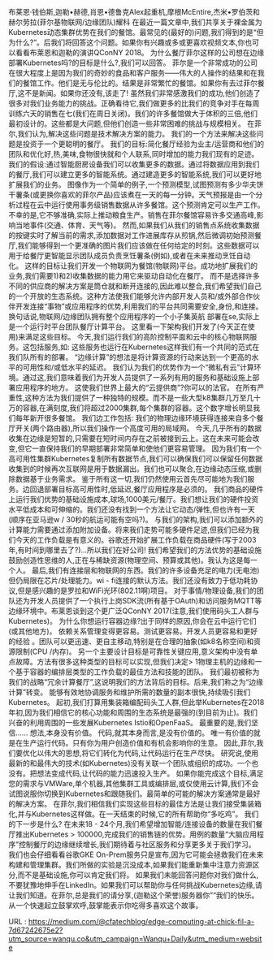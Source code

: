 布莱恩·钱伯斯,迦勒•赫德,肖恩•德鲁克Alex起重机,摩根McEntire,杰米•罗伯茨和赫尔劳拉(菲尔基物联网/边缘团队)耀科 
 在最近一篇文章中,我们共享关于裸金属为Kubernetes动态集群优势在我们的餐馆。最常见的(最好的)问题,我们得到的是“但为什么?”。后我们将回答这个问题。如果你有兴趣或多或更喜欢视频文本,你也可以看看布莱恩和迦勒的演讲QConNY 2018。 
 为什么餐厅菲尔这样的公司想在边缘部署Kubernetes吗?的目标是什么?,我们可以回答。 
 菲尔是一个非常成功的公司在很大程度上是因为我们的奇妙的食品和客户服务——伟大的人操作的结果和在我们的餐馆工作。他们是无与伦比的。结果是非常繁忙的餐馆。如果你有去过菲尔餐厅,这不是新闻。如果你还没有,该走了! 
 虽然我们非常感激我们的成功,他们创造了很多对我们业务能力的挑战。正确看待它,我们做更多的比我们的竞争对手在每周训练六天的销售在七(我们在周日关闭)。我们的许多餐馆做大于体积的三倍,他们最初设计的。这些都是大问题,但他们创造一些非常困难的挑战与规模相关。 
 在菲尔,我们认为,解决这些问题是技术解决方案的能力。 
 我们的一个方法来解决这些问题是投资于一个更聪明的餐厅。 
 我们的目标:简化餐厅经验为业主/运营商和他们的团队和优化好,热,美味,食物很快就和个人联系,同时增加的能力我们现有的足迹。 
 我们的假设:通过智能厨房设备我们可以收集更多的数据。通过将数据应用到我们的餐厅,我们可以建立更多的智能系统。通过建造更多的智能系统,我们可以更好地扩展我们的业务。 
 图像作为一个简单的例子,一个预测模型,试图预测有多少华夫饼干薯条(或更换你喜欢的菲尔产品)应该煮在一天的每一分钟。天气预报是由一个分析过程在云中运行使用事务级销售数据从许多餐馆。这个预测肯定可以生产工作。不幸的是,它不够准确,实际上推动粮食生产。销售在菲尔餐馆容易许多交通高峰,影响当地事件(交通、体育、天气等)。 
 然而,如果我们从我们的销售点系统收集数据的按键实时了解当前的需求,添加数据对工作进展库存从煎锅,然后微调初始预测餐厅,我们能够得到一个更准确的图片我们应该做在任何给定的时刻。这些数据可以用于给餐厅更智能显示团队成员负责烹饪薯条(例如),或者在未来推动烹饪自动化。 
 这样的目标让我们开发一个物联网为餐馆(物联网)平台。成功地扩展我们的业务,我们需要1)和2)收集数据的能力用它来驱动自动化在餐厅。 
 而不是选择许多不同的供应商的解决方案是筒仓就和断开连接的,因此难以整合,我们希望我们自己的一个开放的生态系统。这种方法使我们能够允许内部开发人员和/或外部合作伙伴开发连接“事物”或应用程序的优势,利用我们的平台共同需要安全,身份,和连接。 
 换句话说,物联网/边缘团队拥有整个应用程序的一个小子集英航 
 部署在se,实际上是一个运行时平台团队餐厅计算平台。 
 这里看一下架构我们开发了(今天正在使用)来满足这些目标。 
 今天,我们运行我们的高阶控制平面和云中的核心物联网服务。这包括服务,如: 
 这些服务也运行在Kubernetes这样我们有一个共同的范式在我们队所有的部署。 
 “边缘计算”的想法是将计算资源的行动来达到一个更高的水平的可用性和/或低水平的延迟。 
 我们认为我们的优势作为一个“微私有云”计算环境。通过这,我们意味着我们为开发人员提供了一系列有用的服务和基础设施上部署应用程序的地方。 
 这使我们世界上最大的“云提供商”?你可以的法官。 
 在所有严重性,这种方法为我们提供了一种独特的规模。而不是一些大型k8集群几万至几十万的容器,在满刻度,我们将超过2000集群,每个集群的容器。这个数字增长明显我们每年新开很多餐馆。 
 我们边工作包括: 
 我们的物理边缘环境获得连接来自多个餐厅开关(两个路由器),所以我们操作一个高度可用的局域网。 
 今天,几乎所有的数据收集在边缘是短暂的,只需要在短时间内存在之前被接到云上。这在未来可能会改变,但它一直保持我们的早期部署非常简单和使他们更容易管理。 
 因为我们有一个高可用性集群Kubernetes复制所有数据节点,我们可以确保我们可以保留任何数据收集到的时候再次互联网是用于数据漏出。我们也可以聚合,在边缘动态压缩,或删除数据基于业务需求。 
 鉴于所有这一切,我们仍然使用云首先尽可能地为我们服务。边回退部署目标高可用性时,低延迟,餐厅应用程序是必须的。 
 我们商品的硬件上运行我们优势的基础设施成本,球场,1000美元/餐厅。我们想让我们的硬件投资水平低成本和可伸缩的。我们还没有找到一个方法让它动态/弹性,但也许有一天(顺序在亚马逊w / 30秒的航运可能有空吗?)。 
 与我们的架构,我们可以添加额外的计算能力需要通过添加附加设备。将来我们走势可能多硬件足迹,但我们已经为我们今天的工作负载是有意义的。谷歌还开始扩展工作负载在商品硬件(写于2003年,有时间到哪里去了?)…所以我们在好公司! 
 我们希望我们的方法优势的基础设施鼓励创造性思维的人,正在与稀缺资源(物理空间、预算或其他)。我认为这是每一个人。 
 最后,我们有连接层和物联网的东西。我们的许多设备充足的电力(无电池)但仍局限在芯片/处理能力。wi - fi连接的默认方法。我们还没有致力于低功耗协议,但是感兴趣的是罗拉和WiFi光环(802.11啊)项目。 
 对于事情/物理设备,我们的团队还为开发人员提供了一个执行上岗SDK流(所有基于OAuth)和访问服务MQTT等边缘环境中。布莱恩谈到这个更广泛QConNY 2017(注意,我们使用码头工人群与Kubernetes)。 
 为什么你想运行容器边缘?出于同样的原因,你会在云中运行它们(或其他地方)。 
 依赖关系管理变得更容易。测试更容易。开发人员更容易和更好的经验 
 。团队可以更迅速、更自主移动,特别是在合理的抽象(如k8名称空间)和资源限制(CPU /内存)。 
 另一个主要设计目标是可靠性关键应用,意义架构中没有单点故障。方法有很多这种类型的目标可以实现,但我们决定> 1物理主机的边缘和一个基于容器的编排层类型的工作负载的最佳方法和技能的团队。 
 我们最初被称为我们的战略“冗余计算餐厅”,这说明我们的方法背后的目标。后来,我们称之为“边缘计算”转变。 
 能够有效地协调服务和维护所需的数量的副本很快,持续吸引我们Kubernetes。 
 起初,我们打算用集装箱编配码头工人群,但此举Kubernetes在2018年初,因为我们相信它的核心功能和周围的生态系统是最强的(到目前为止)。我们兴奋的利用周围的一些发展Kubernetes Istio和OpenFaaS。 
 最重要的是,我们坚信…… 
 想法,本身没有价值。 
 代码,就其本身而言,是没有价值的。 
 唯一有价值的就是在生产运行代码。只有你为用户创造价值和有机会影响你的生意。 
 因此,菲尔,我们要优化以伟大的思想,将它们转化为代码,让代码运行在生产尽快。 
 研究说,使用最新的和最伟大的技术(如Kubernetes)没有关联一个团队或组织的成功。一个也没有。把想法变成代码,让代码的能力迅速投入生产。 
 如果你能完成这个目标,满足您的需求与VMWare,单个机器,其他集群工具或编排层,或仅使用云计算,我们不会试图说服你切换到Kubernetes和跟随我们。最简单的可能的解决方案通常是最好的解决方案。 
 在菲尔,我们相信我们实现这些目标的最佳方法是让我们接受集装箱化,并与Kubernetes这样做。在一天结束的时候,它的所有帮助你“多吃鸡”。 
 我们的下一步是什么? 
 在未来18 - 24个月,我们希望增加智能/连接设备的数量在我们餐厅推出Kubernetes > 100000,完成我们的销售链的优势。用例的数量“大脑应用程序”控制餐厅的边缘继续增长,我们期待着与社区服务和分享更多关于我们学习。 
 我们也会仔细看看谷歌GKE On-Prem服务只是宣布,因为它可能会拯救我们在未来构建和管理集群。我们所做的实验是沉没成本,如果我们能重新集中注意力资源区分,而不是基础设施,你可以肯定我们将。 
 如果我们未能回答问题你对我们做什么,不要犹豫地伸手在LinkedIn。如果我们可以帮助你与任何挑战Kubernetes边缘,请让我们知道。在菲尔,总是我们的请分享,(迦勒这个荣誉)服务器你”“我们的快乐。 
 从一个快速起立鼓掌欢呼,鼓掌能表示你吃得多喜欢这个故事。 
  
   
  URL : https://medium.com/@cfatechblog/edge-computing-at-chick-fil-a-7d67242675e2?utm_source=wanqu.co&utm_campaign=Wanqu+Daily&utm_medium=website